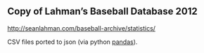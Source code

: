 Copy of Lahman’s Baseball Database 2012
---------------------------------------

http://seanlahman.com/baseball-archive/statistics/

CSV files ported to json (via python [pandas](pandas.pydata.org)).